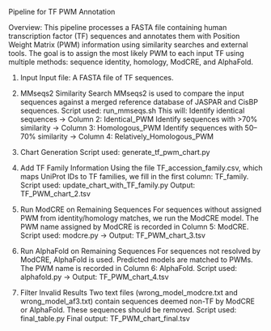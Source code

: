 Pipeline for TF PWM Annotation

Overview:
This pipeline processes a FASTA file containing human transcription factor (TF) sequences and annotates them with Position Weight Matrix (PWM) information using similarity searches and external tools. The goal is to assign the most likely PWM to each input TF using multiple methods: sequence identity, homology, ModCRE, and AlphaFold.
 
1. Input
Input file: A FASTA file of TF sequences.

2. MMseqs2 Similarity Search
MMseqs2 is used to compare the input sequences against a merged reference database of JASPAR and CisBP sequences.
Script used: run_mmseqs.sh
This will:
Identify identical sequences → Column 2: Identical_PWM
Identify sequences with >70% similarity → Column 3: Homologous_PWM
Identify sequences with 50–70% similarity → Column 4: Relatively_Homologous_PWM

3. Chart Generation
Script used: generate_tf_pwm_chart.py

4. Add TF Family Information
Using the file TF_accession_family.csv, which maps UniProt IDs to TF families, we fill in the first column: TF_family.
Script used: update_chart_with_TF_family.py
Output: TF_PWM_chart_2.tsv


5. Run ModCRE on Remaining Sequences
For sequences without assigned PWM from identity/homology matches, we run the ModCRE model.
The PWM name assigned by ModCRE is recorded in Column 5: ModCRE.
Script used: modcre.py
→ Output: TF_PWM_chart_3.tsv


6. Run AlphaFold on Remaining Sequences
For sequences not resolved by ModCRE, AlphaFold is used. Predicted models are matched to PWMs.
The PWM name is recorded in Column 6: AlphaFold.
Script used: alphafold.py
→ Output: TF_PWM_chart_4.tsv

7. Filter Invalid Results
Two text files (wrong_model_modcre.txt and wrong_model_af3.txt) contain sequences deemed non-TF by ModCRE or AlphaFold. These sequences should be removed.
Script used: final_table.py
Final output: TF_PWM_chart_final.tsv
